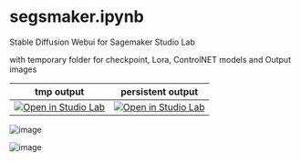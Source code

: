 # segsmaker.ipynb
Stable Diffusion Webui for Sagemaker Studio Lab

with temporary folder for checkpoint, Lora, ControlNET models and Output images

  tmp output  |    persistent output
------------- | -------------
[![Open in Studio Lab](https://studiolab.sagemaker.aws/studiolab.svg)](https://studiolab.sagemaker.aws/import/github/pantat88/segsmaker/blob/main/Segsmaker.ipynb)  | [![Open in Studio Lab](https://studiolab.sagemaker.aws/studiolab.svg)](https://studiolab.sagemaker.aws/import/github/pantat88/segsmaker/blob/main/Segsmaker_(permanent_Outputs).ipynb)

![image](https://github.com/pantat88/segsmaker/assets/132797949/2dbb9e05-d869-4fdc-99ac-0302f8e32d46)

![image](https://github.com/pantat88/segsmaker/assets/132797949/d11a3e81-24cd-4e0c-ad6d-c82b5ca05912)

